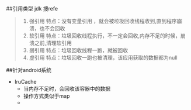 ##引用类型 jdk 搜refe
> 1. 强引用
> 	特点：没有变量引用 ，就会被垃圾回收线程收到,直到程序崩溃，也不会回收
> 2. 软引用
>     特点：垃圾回收线程执行，不一定会回收,内存不足的时候，崩溃之前,清理软引用
> 3. 弱引用
> 	特点：垃圾回收线程一跑，就被回收
> 4. 虚引用
>     特点：垃圾回收一跑也被清理，该应用获取的数据都为null


##针对android系统
- lruCache
	- 当内存不足时，会回收该容器中的数据
	- 操作方式类似于map
	- 